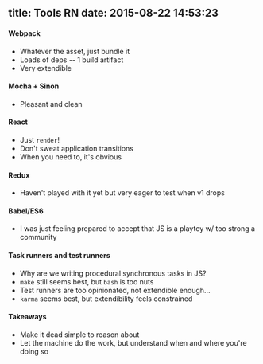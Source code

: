 title: Tools RN
date: 2015-08-22 14:53:23
---

#### Webpack

* Whatever the asset, just bundle it
* Loads of deps -- 1 build artifact
* Very extendible

#### Mocha + Sinon

* Pleasant and clean

#### React

* Just `render`!
* Don't sweat application transitions
* When you need to, it's obvious

#### Redux

* Haven't played with it yet but very eager to test when v1 drops

#### Babel/ES6

* I was just feeling prepared to accept that JS is a playtoy w/ too strong a community

#### Task runners and test runners

* Why are we writing procedural synchronous tasks in JS?
* `make` still seems best, but `bash` is too nuts
* Test runners are too opinionated, not extendible enough...
* `karma` seems best, but extendibility feels constrained

#### Takeaways

* Make it dead simple to reason about
* Let the machine do the work, but understand when and where you're doing so
